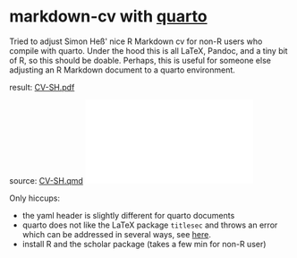# markdown-cv with [quarto](https://quarto.org/)

Tried to adjust Simon Heß' nice R Markdown cv for non-R users who compile with quarto. Under the hood this is all LaTeX, Pandoc, and a tiny bit of R, so this should be doable. Perhaps, this is useful for someone else adjusting an R Markdown document to a quarto environment.

result: [CV-SH.pdf](CV-SH.pdf)

source:  [CV-SH.qmd](CV-SH.qmd)
![](CV-SH.pdf)

Only hiccups:
- the yaml header is slightly different for quarto documents
- quarto does not like the LaTeX package `titlesec` and throws an error which can be addressed in several ways, see [here](https://github.com/quarto-dev/quarto-cli/issues/6598).
- install R and the scholar package (takes a few min for non-R user)
